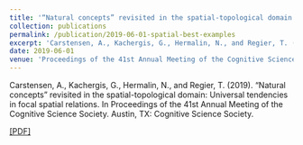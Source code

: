 ```yaml
---
title: '“Natural concepts” revisited in the spatial-topological domain: Universal tendencies in focal spatial relations'
collection: publications
permalink: /publication/2019-06-01-spatial-best-examples
excerpt: 'Carstensen, A., Kachergis, G., Hermalin, N., and Regier, T. (2019). “Natural concepts” revisited in the spatial-topological domain: Universal tendencies in focal spatial relations. In Proceedings of the 41st Annual Meeting of the Cognitive Science Society. Austin, TX: Cognitive Science Society. [[PDF]](http://abcarstensen.github.io/files/Carstensen-et-al_2019_spatial-best-examples.pdf)'
date: 2019-06-01
venue: 'Proceedings of the 41st Annual Meeting of the Cognitive Science Society'
---
```

Carstensen, A., Kachergis, G., Hermalin, N., and Regier, T. (2019). “Natural concepts” revisited in the spatial-topological domain: Universal tendencies in focal spatial relations. In Proceedings of the 41st Annual Meeting of the Cognitive Science Society. Austin, TX: Cognitive Science Society. 

[[PDF]](http://abcarstensen.github.io/files/Carstensen-et-al_2019_spatial-best-examples.pdf)